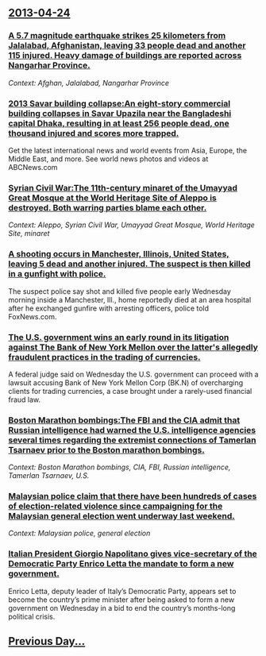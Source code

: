 ## [2013-04-24](/news/2013/04/24/index.md)

### [A 5.7 magnitude earthquake strikes 25 kilometers from Jalalabad, Afghanistan, leaving 33 people dead and another 115 injured. Heavy damage of buildings are reported across Nangarhar Province. ](/news/2013/04/24/a-5-7-magnitude-earthquake-strikes-25-kilometers-from-jalalabad-afghanistan-leaving-33-people-dead-and-another-115-injured-heavy-damage-o.md)
_Context: Afghan, Jalalabad, Nangarhar Province_

### [2013 Savar building collapse:An eight-story commercial building collapses in Savar Upazila near the Bangladeshi capital Dhaka, resulting in at least 256 people dead, one thousand injured and scores more trapped. ](/news/2013/04/24/2013-savar-building-collapse-pan-eight-story-commercial-building-collapses-in-savar-upazila-near-the-bangladeshi-capital-dhaka-resulting-in.md)
Get the latest international news and world events from Asia, Europe, the Middle East, and more. See world news photos and videos at ABCNews.com

### [Syrian Civil War:The 11th-century minaret of the Umayyad Great Mosque at the World Heritage Site of Aleppo is destroyed. Both warring parties blame each other. ](/news/2013/04/24/syrian-civil-war-pthe-11th-century-minaret-of-the-umayyad-great-mosque-at-the-world-heritage-site-of-aleppo-is-destroyed-both-warring-parti.md)
_Context: Aleppo, Syrian Civil War, Umayyad Great Mosque, World Heritage Site, minaret_

### [A shooting occurs in Manchester, Illinois, United States, leaving 5 dead and another injured. The suspect is then killed in a gunfight with police. ](/news/2013/04/24/a-shooting-occurs-in-manchester-illinois-united-states-leaving-5-dead-and-another-injured-the-suspect-is-then-killed-in-a-gunfight-with.md)
The suspect police say shot and killed five people early Wednesday morning inside a Manchester, Ill., home reportedly died at an area hospital after he exchanged gunfire with arresting officers, police told FoxNews.com.

### [The U.S. government wins an early round in its litigation against The Bank of New York Mellon over the latter's allegedly fraudulent practices in the trading of currencies. ](/news/2013/04/24/the-u-s-government-wins-an-early-round-in-its-litigation-against-the-bank-of-new-york-mellon-over-the-latter-s-allegedly-fraudulent-practic.md)
A federal judge said on Wednesday the U.S. government can proceed with a lawsuit accusing Bank of New York Mellon Corp (BK.N) of overcharging clients for trading currencies, a case brought under a rarely-used financial fraud law.

### [Boston Marathon bombings:The FBI and the CIA admit that Russian intelligence had warned the U.S. intelligence agencies several times regarding the extremist connections of Tamerlan Tsarnaev prior to the Boston marathon bombings. ](/news/2013/04/24/boston-marathon-bombings-pthe-fbi-and-the-cia-admit-that-russian-intelligence-had-warned-the-u-s-intelligence-agencies-several-times-regard.md)
_Context: Boston Marathon bombings, CIA, FBI, Russian intelligence, Tamerlan Tsarnaev, U.S._

### [Malaysian police claim that there have been hundreds of cases of election-related violence since campaigning for the Malaysian general election went underway last weekend. ](/news/2013/04/24/malaysian-police-claim-that-there-have-been-hundreds-of-cases-of-election-related-violence-since-campaigning-for-the-malaysian-general-elect.md)
_Context: Malaysian police, general election_

### [Italian President Giorgio Napolitano gives vice-secretary of the Democratic Party Enrico Letta the mandate to form a new government. ](/news/2013/04/24/italian-president-giorgio-napolitano-gives-vice-secretary-of-the-democratic-party-enrico-letta-the-mandate-to-form-a-new-government.md)
Enrico&#x20;Letta,&#x20;deputy&#x20;leader&#x20;of&#x20;Italy&#x2019;s&#x20;Democratic&#x20;Party,&#x20;appears&#x20;set&#x20;to&#x20;become&#x20;the&#x20;country&#x2019;s&#x20;prime&#x20;minister&#x20;after&#x20;being&#x20;asked&#x20;to&#x20;form&#x20;a&#x20;new&#x20;government&#x20;on&#x20;Wednesday&#x20;in&#x20;a&#x20;bid&#x20;to&#x20;end&#x20;the&#x20;country&#x2019;s&#x20;months-long&#x20;political&#x20;crisis.

## [Previous Day...](/news/2013/04/23/index.md)


